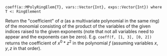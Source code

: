 ```
coeff(a::MPolyRingElem{T}, vars::Vector{Int}, exps::Vector{Int}) where T <: RingElement
```

Return the "coefficient" of $a$ (as a multivariate polynomial in the same ring) of the monomial consisting of the product of the variables of the given indices raised to the given exponents (note that not all variables need to appear and the exponents can be zero). E.g. `coeff(f, [1, 3], [0, 2])` returns the coefficient of $x^0*z^2$ in the polynomial $f$ (assuming variables $x, y, z$ in that order).
